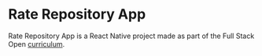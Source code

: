 # Rate Repository App

Rate Repository App is a React Native project made as part of the Full Stack Open [curriculum](https://fullstackopen.com/en/part10).

